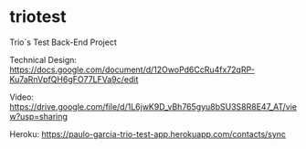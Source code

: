# triotest
Trio`s Test Back-End Project

Technical Design: 
https://docs.google.com/document/d/12OwoPd6CcRu4fx72qRP-Ku7aRnVpfQH6gFO77LFVa9c/edit

Video:
https://drive.google.com/file/d/1L6jwK9D_vBh765gyu8bSU3S8R8E47_AT/view?usp=sharing

Heroku:
https://paulo-garcia-trio-test-app.herokuapp.com/contacts/sync
